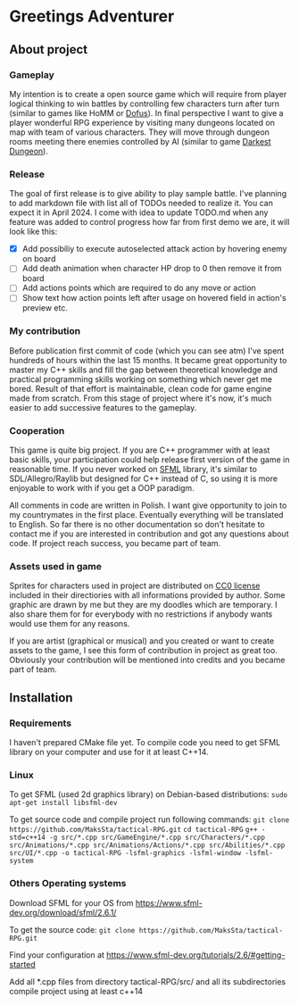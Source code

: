 # Greetings Adventurer

## About project

### Gameplay
My intention is to create a open source game which will require from player logical thinking to win battles by controlling few characters turn after turn (similar to games like HoMM or [Dofus](https://www.dofus.com/)). In final perspective I want to give a player wonderful RPG experience by visiting many dungeons located on map with team of various characters. They will move through dungeon rooms meeting there enemies controlled by AI (similar to game [Darkest Dungeon](https://store.steampowered.com/app/262060/darkest_dungeon/)). 
### Release
The goal of first release is to give ability to play sample battle. I've planning to add markdown file with list all of TODOs needed to realize it. You can expect it in April 2024. I come with idea to update TODO.md when any feature was added to control progress how far from first demo we are, it will look like this:
- [x] Add possibiliy to execute autoselected attack action by hovering enemy on board
- [ ] Add death animation when character HP drop to 0 then remove it from board
- [ ] Add actions points which are required to do any move or action
- [ ] Show text how action points left after usage on hovered field in action's preview
etc.
### My contribution
 Before publication first commit of code (which you can see atm) I've spent hundreds of hours within the last 15 months. It became great opportunity to master my C++ skills and fill the gap between theoretical knowledge and practical programming skills working on something which never get me bored. Result of that effort is maintainable, clean code for game engine made from scratch. From this stage of project where it's now, it's much easier to add successive features to the gameplay.
### Cooperation
This game is quite big project. If you are C++ programmer with at least basic skills, your participation could help release first version of the game in reasonable time. If you never worked on [SFML](https://www.sfml-dev.org/) library, it's similar to SDL/Allegro/Raylib but designed for C++ instead of C, so using it is more enjoyable to work with if you get a OOP paradigm. 

All comments in code are written in Polish. I want give opportunity to join to my countrymates in the first place. Eventually everything will be translated to English. So far there is no other documentation so don't hesitate to contact me if you are interested in contribution and got any questions about code. If project reach success, you became part of team.

### Assets used in game
Sprites for characters used in project are distributed on [CC0 license](https://creativecommons.org/publicdomain/zero/1.0/) included in their directiories with all informations provided by author.
Some graphic are drawn by me but they are my doodles which are temporary. I also share them for for everybody with no restrictions if anybody wants would use them for any reasons.

If you are artist (graphical or musical) and you created or want to create assets to the game, I see this form of contribution in project as great too. Obviously your contribution will be mentioned into credits and you became part of team.
## Installation
### Requirements
I haven't prepared CMake file yet. To compile code you need to get SFML library on your computer and use for it at least C++14.

### Linux
To get SFML (used 2d graphics library) on Debian-based distributions:
```sudo apt-get install libsfml-dev```

To get source code and compile project run following commands:
```git clone https://github.com/MaksSta/tactical-RPG.git```
```cd tactical-RPG```
```g++ -std=c++14 -g src/*.cpp src/GameEngine/*.cpp src/Characters/*.cpp src/Animations/*.cpp src/Animations/Actions/*.cpp src/Abilities/*.cpp src/UI/*.cpp -o tactical-RPG -lsfml-graphics -lsfml-window -lsfml-system```

### Others Operating systems
Download SFML for your OS from https://www.sfml-dev.org/download/sfml/2.6.1/

To get the source code:
```git clone https://github.com/MaksSta/tactical-RPG.git```

Find your configuration at https://www.sfml-dev.org/tutorials/2.6/#getting-started

Add all \*.cpp files from directory tactical-RPG/src/ and all its subdirectories
compile project using at least c++14